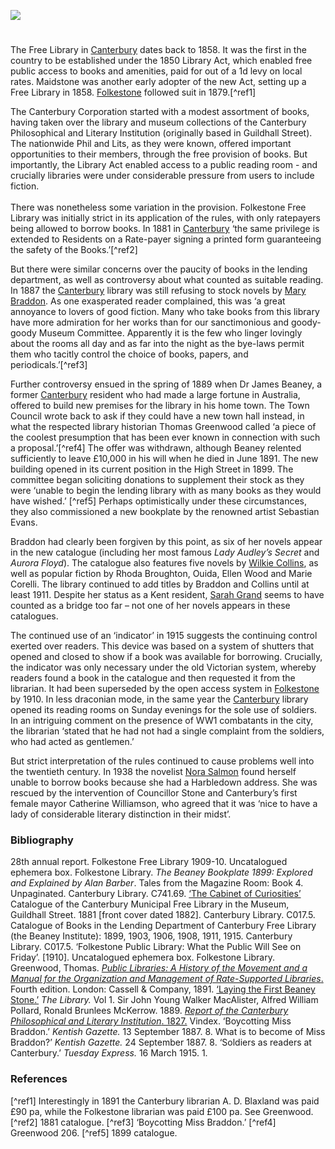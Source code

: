 <a href="https://www.kent-maps.online"><img src="https://kent-map.github.io/mdpress/juncture/ve-button.png"></a>

<param ve-config title="Canterbury Free Library" author="Professor Carolyn Oulton" layout="vtl" banner="https://upload.wikimedia.org/wikipedia/commons/c/c2/West_Cliff%2C_Folkestone%2C_England-LCCN2002696751.jpg">

<param ve-entity eid="Q26370404" aliases="Canterbury Museum and Public Library">

#

The Free Library in [Canterbury](/19c/19c-canterbury/) dates back to 1858. It was the first in the country to be established under the 1850 Library Act, which enabled free public access to books and amenities, paid for out of a 1d levy on local rates. Maidstone was another early adopter of the new Act, setting up a Free Library in 1858. [Folkestone](/19c/19c-folkestone-free-library) followed suit in 1879.[^ref1]
<param ve-image url="https://upload.wikimedia.org/wikipedia/commons/5/54/Beaney_Institute_002.jpg" label="Beaney Institute" attribution="Storye book, via Wikimedia Commons" license="CC BY 3.0">

The Canterbury Corporation started with a modest assortment of books, having taken over the library and museum collections of the Canterbury Philosophical and Literary Institution (originally based in Guildhall Street). The nationwide Phil and Lits, as they were known, offered important opportunities to their members, through the free provision of books. But importantly, the Library Act enabled access to a public reading room - and crucially libraries were under considerable pressure from users to include fiction.
<br><br>
There was nonetheless some variation in the provision. Folkestone Free Library was initially strict in its application of the rules, with only ratepayers being allowed to borrow books. In 1881 in [Canterbury](/19c/19c-canterbury/) ‘the same privilege is extended to Residents on a Rate-payer signing a printed form guaranteeing the safety of the Books.’[^ref2] 
<param ve-image url="https://upload.wikimedia.org/wikipedia/commons/4/45/Folkestone_Library_-_geograph.org.uk_-_6441598.jpg" label="Folkestone Free Library" attribution="Wayland Smith, via Wikimedia Commons" license="CC BY-SA 2.0">

But there were similar concerns over the paucity of books in the lending department, as well as controversy about what counted as suitable reading. In 1887 the [Canterbury](/19c/19c-canterbury/) library was still refusing to stock novels by [Mary Braddon]( 9c/19c-braddon-biography/). As one exasperated reader complained, this was ‘a great annoyance to lovers of good fiction. Many who take books from this library have more admiration for her works than for our sanctimonious and goody-goody Museum Committee. Apparently it is the few who linger lovingly about the rooms all day and as far into the night as the bye-laws permit them who tacitly control the choice of books, papers, and periodicals.’[^ref3]  
<param ve-image url="https://upload.wikimedia.org/wikipedia/commons/c/c5/Miss_Braddon_%28BM_1939%2C1014.26%29.jpg" label="Miss Braddon © The Trustees of the British Museum" attribution="British Museum, Public domain, via Wikimedia Commons" license="CC BY-NC-SA 4.0">

Further controversy ensued in the spring of 1889 when Dr James Beaney, a former [Canterbury](/19c/19c-canterbury/) resident who had made a large fortune in Australia, offered to build new premises for the library in his home town. The Town Council wrote back to ask if they could have a new town hall instead, in what the respected library historian Thomas Greenwood called ‘a piece of the coolest presumption that has been ever known in connection with such a proposal.’[^ref4] The offer was withdrawn, although Beaney relented sufficiently to leave £10,000 in his will when he died in June 1891.
The new building opened in its current position in the High Street in 1899. The committee began soliciting donations to supplement their stock as they were ‘unable to begin the lending library with as many books as they would have wished.’ [^ref5] Perhaps optimistically under these circumstances, they also commissioned a new bookplate by the renowned artist Sebastian Evans.
<param ve-image url="https://upload.wikimedia.org/wikipedia/commons/d/da/James_George_Beaney_001.jpg" label="James George Beaney" attribution="Anonymous, Unknown author, Public domain, via Wikimedia Commons">

Braddon had clearly been forgiven by this point, as six of her novels appear in the new catalogue (including her most famous _Lady Audley’s Secret_ and _Aurora Floyd_). The catalogue also features five novels by [Wilkie Collins](/19c/19c-collins-biography), as well as popular fiction by Rhoda Broughton, Ouida, Ellen Wood and Marie Corelli. The library continued to add titles by Braddon and Collins until at least 1911. Despite her status as a Kent resident, [Sarah Grand](/19c/19c-grand-biography) seems to have counted as a bridge too far – not one of her novels appears in these catalogues.
<param ve-image url="https://upload.wikimedia.org/wikipedia/commons/7/79/Lady_Audleys_Secret_Cover.jpg" label="Lady Audley's Secret" attribution="Unknown source, Public domain, via Wikimedia Commons">

The continued use of an ‘indicator’ in 1915 suggests the continuing control exerted over readers. This device was based on a system of shutters that opened and closed to show if a book was available for borrowing. Crucially, the indicator was only necessary under the old Victorian system, whereby readers found a book in the catalogue and then requested it from the librarian. It had been superseded by the open access system in [Folkestone](/19c/19c-folkestone-free-library/) by 1910. In less draconian mode, in the same year the [Canterbury]( /20c-canterbury-home) library opened its reading rooms on Sunday evenings for the sole use of soldiers. In an intriguing comment on the presence of WW1 combatants in the city, the librarian ‘stated that he had not had a single complaint from the soldiers, who had acted as gentlemen.’
<param ve-image url="https://upload.wikimedia.org/wikipedia/commons/6/62/Beaney_Institute_1899-1918_002.jpg" label="Beaney Institute" attribution="Anonymous, Unknown author, Public domain, via Wikimedia Commons">

But strict interpretation  of the rules continued to cause problems well into the twentieth century. In 1938 the novelist [Nora Salmon](/20c/20c-salmon-biography/) found herself unable to borrow books because she had a Harbledown address. She was rescued by the intervention of Councillor Stone and Canterbury’s first female mayor Catherine Williamson, who agreed that it was ‘nice to have a lady of considerable literary distinction in their midst’.
<param ve-image url="https://upload.wikimedia.org/wikipedia/commons/9/90/James_George_Beaney_memorial_02.JPG" label="James George Beaney Memorial" attribution="Jonathan Cardy, via Wikimedia Commons" license="CC BY-SA 3.0">

### Bibliography 
28th annual report. Folkestone Free Library 1909-10. Uncatalogued ephemera box. Folkestone Library.
_The Beaney Bookplate 1899: Explored and Explained by Alan Barber_. Tales from the Magazine Room: Book 4. Unpaginated. Canterbury Library. C741.69.
[‘The Cabinet of Curiosities’](https://canterburymuseums.co.uk/wp-content/uploads/2019/12/cabinet-of-curiosities.pdf)
Catalogue of the Canterbury Municipal Free Library in the Museum, Guildhall Street. 1881 [front cover dated 1882]. Canterbury Library. C017.5.
Catalogue of Books in the Lending Department of Canterbury Free Library (the Beaney Institute): 1899, 1903, 1906, 1908, 1911, 1915. Canterbury Library. C017.5.
‘Folkestone Public Library: What the Public Will See on Friday’. [1910]. Uncatalogued ephemera box. Folkestone Library.
Greenwood, Thomas. [_Public Libraries: A History of the Movement and a Manual for the Organization and Management of Rate-Supported Libraries_.](https://archive.org/details/publiclibrariesh0000gree/mode/2up) Fourth edition. London: Cassell & Company, 1891.
[‘Laying the First Beaney Stone.’](https://canterburymuseums.co.uk/laying-the-first-beaney-stone/) 
_The Library._ Vol 1. Sir John Young Walker MacAlister, ‎Alfred William Pollard, ‎Ronald Brunlees McKerrow. 1889.
[_Report of the Canterbury Philosophical and Literary Institution_. 1827.](https://archive.org/details/reportofcanterbu00cant/page/n19/mode/2up)
Vindex. ‘Boycotting Miss Braddon.’ _Kentish Gazette._ 13 September 1887. 8.
What is to become of Miss Braddon?’ _Kentish Gazette._ 24 September 1887. 8.
‘Soldiers as readers at Canterbury.’ _Tuesday Express._ 16 March 1915. 1.

### References

[^ref1] Interestingly in 1891 the Canterbury librarian A. D. Blaxland was paid £90 pa, while the Folkestone librarian was paid £100 pa. See Greenwood.
[^ref2] 1881 catalogue.
[^ref3] ‘Boycotting Miss Braddon.’
[^ref4] Greenwood 206.
[^ref5] 1899 catalogue.

